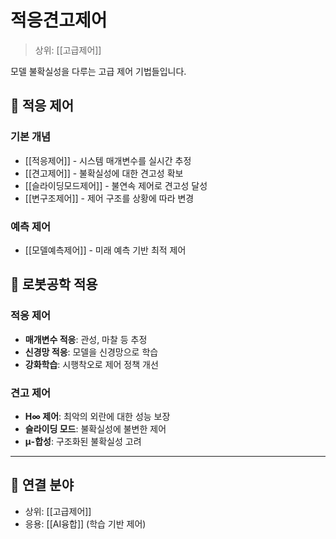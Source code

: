 # 적응견고제어

> 상위: [[고급제어]]

모델 불확실성을 다루는 고급 제어 기법들입니다.

## 🎯 적응 제어

### 기본 개념
- [[적응제어]] - 시스템 매개변수를 실시간 추정
- [[견고제어]] - 불확실성에 대한 견고성 확보
- [[슬라이딩모드제어]] - 불연속 제어로 견고성 달성
- [[변구조제어]] - 제어 구조를 상황에 따라 변경

### 예측 제어
- [[모델예측제어]] - 미래 예측 기반 최적 제어

## 🔗 로봇공학 적용

### 적응 제어
- **매개변수 적응**: 관성, 마찰 등 추정
- **신경망 적응**: 모델을 신경망으로 학습
- **강화학습**: 시행착오로 제어 정책 개선

### 견고 제어
- **H∞ 제어**: 최악의 외란에 대한 성능 보장
- **슬라이딩 모드**: 불확실성에 불변한 제어
- **μ-합성**: 구조화된 불확실성 고려

---

## 🔗 연결 분야
- 상위: [[고급제어]]
- 응용: [[AI융합]] (학습 기반 제어)
